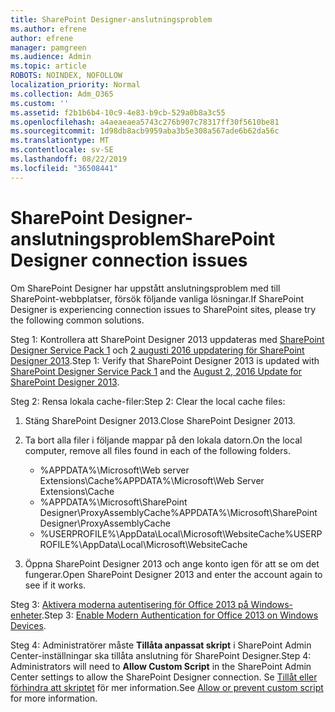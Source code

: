 ```yaml
---
title: SharePoint Designer-anslutningsproblem
ms.author: efrene
author: efrene
manager: pamgreen
ms.audience: Admin
ms.topic: article
ROBOTS: NOINDEX, NOFOLLOW
localization_priority: Normal
ms.collection: Adm_O365
ms.custom: ''
ms.assetid: f2b1b6b4-10c9-4e83-b9cb-529a0b8a3c55
ms.openlocfilehash: a4aeaeaea5743c276b907c78317ff30f5610be81
ms.sourcegitcommit: 1d98db8acb9959aba3b5e308a567ade6b62da56c
ms.translationtype: MT
ms.contentlocale: sv-SE
ms.lasthandoff: 08/22/2019
ms.locfileid: "36508441"
---
```

# <a name="sharepoint-designer-connection-issues"></a><span data-ttu-id="a5216-102">SharePoint Designer-anslutningsproblem</span><span class="sxs-lookup"><span data-stu-id="a5216-102">SharePoint Designer connection issues</span></span> 

<span data-ttu-id="a5216-103">Om SharePoint Designer har uppstått anslutningsproblem med till SharePoint-webbplatser, försök följande vanliga lösningar.</span><span class="sxs-lookup"><span data-stu-id="a5216-103">If SharePoint Designer is experiencing connection issues to SharePoint sites, please try the following common solutions.</span></span>

<span data-ttu-id="a5216-104">Steg 1: Kontrollera att SharePoint Designer 2013 uppdateras med [SharePoint Designer Service Pack 1](https://support.microsoft.com/help/2817441/description-of-microsoft-sharepoint-designer-2013-service-pack-1-sp1) och [2 augusti 2016 uppdatering för SharePoint Designer 2013](https://support.microsoft.com/help/3114721/august-2-2016-update-for-sharepoint-designer-2013-kb3114721).</span><span class="sxs-lookup"><span data-stu-id="a5216-104">Step 1: Verify that SharePoint Designer 2013 is updated with [SharePoint Designer Service Pack 1](https://support.microsoft.com/help/2817441/description-of-microsoft-sharepoint-designer-2013-service-pack-1-sp1) and the [August 2, 2016 Update for SharePoint Designer 2013](https://support.microsoft.com/help/3114721/august-2-2016-update-for-sharepoint-designer-2013-kb3114721).</span></span>



<span data-ttu-id="a5216-105">Steg 2: Rensa lokala cache-filer:</span><span class="sxs-lookup"><span data-stu-id="a5216-105">Step 2: Clear the local cache files:</span></span>

1. <span data-ttu-id="a5216-106">Stäng SharePoint Designer 2013.</span><span class="sxs-lookup"><span data-stu-id="a5216-106">Close SharePoint Designer 2013.</span></span>

2. <span data-ttu-id="a5216-107">Ta bort alla filer i följande mappar på den lokala datorn.</span><span class="sxs-lookup"><span data-stu-id="a5216-107">On the local computer, remove all files found in each of the following folders.</span></span>

    - <span data-ttu-id="a5216-108">%APPDATA%\Microsoft\Web server Extensions\Cache</span><span class="sxs-lookup"><span data-stu-id="a5216-108">%APPDATA%\Microsoft\Web Server Extensions\Cache</span></span>
    - <span data-ttu-id="a5216-109">%APPDATA%\Microsoft\SharePoint Designer\ProxyAssemblyCache</span><span class="sxs-lookup"><span data-stu-id="a5216-109">%APPDATA%\Microsoft\SharePoint Designer\ProxyAssemblyCache</span></span>
    - <span data-ttu-id="a5216-110">%USERPROFILE%\AppData\Local\Microsoft\WebsiteCache</span><span class="sxs-lookup"><span data-stu-id="a5216-110">%USERPROFILE%\AppData\Local\Microsoft\WebsiteCache</span></span>

3. <span data-ttu-id="a5216-111">Öppna SharePoint Designer 2013 och ange konto igen för att se om det fungerar.</span><span class="sxs-lookup"><span data-stu-id="a5216-111">Open SharePoint Designer 2013 and enter the account again to see if it works.</span></span>

<span data-ttu-id="a5216-112">Steg 3: [Aktivera moderna autentisering för Office 2013 på Windows-enheter](https://docs.microsoft.com/office365/admin/security-and-compliance/enable-modern-authentication?redirectSourcePath=/article/Enable-Modern-Authentication-for-Office-2013-on-Windows-devices-7dc1c01a-090f-4971-9677-f1b192d6c910&view=o365-worldwide).</span><span class="sxs-lookup"><span data-stu-id="a5216-112">Step 3: [Enable Modern Authentication for Office 2013 on Windows Devices](https://docs.microsoft.com/office365/admin/security-and-compliance/enable-modern-authentication?redirectSourcePath=/article/Enable-Modern-Authentication-for-Office-2013-on-Windows-devices-7dc1c01a-090f-4971-9677-f1b192d6c910&view=o365-worldwide).</span></span>

<span data-ttu-id="a5216-113">Steg 4: Administratörer måste **Tillåta anpassat skript** i SharePoint Admin Center-inställningar ska tillåta anslutning för SharePoint Designer.</span><span class="sxs-lookup"><span data-stu-id="a5216-113">Step 4: Administrators will need to **Allow Custom Script** in the SharePoint Admin Center settings to allow the SharePoint Designer connection.</span></span> <span data-ttu-id="a5216-114">Se [Tillåt eller förhindra att skriptet](https://docs.microsoft.com/sharepoint/allow-or-prevent-custom-script) för mer information.</span><span class="sxs-lookup"><span data-stu-id="a5216-114">See [Allow or prevent custom script](https://docs.microsoft.com/sharepoint/allow-or-prevent-custom-script) for more information.</span></span>


